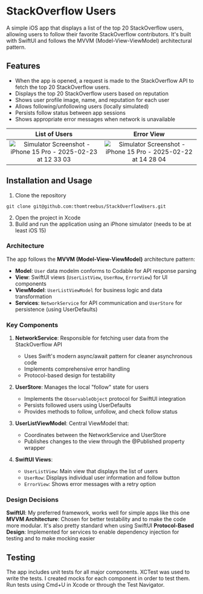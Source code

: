 # StackOverflow Users
A simple iOS app that displays a list of the top 20 StackOverflow users, allowing users to follow their favorite StackOverflow contributors. It's built with SwiftUI and follows the MVVM (Model-View-ViewModel) architectural pattern.

## Features

- When the app is opened, a request is made to the StackOverflow API to fetch the top 20 StackOverflow users.
- Displays the top 20 StackOverflow users based on reputation
- Shows user profile image, name, and reputation for each user
- Allows following/unfollowing users (locally simulated)
- Persists follow status between app sessions
- Shows appropriate error messages when network is unavailable

List of Users            |  Error View
:-------------------------:|:-------------------------:
![Simulator Screenshot - iPhone 15 Pro - 2025-02-23 at 12 33 03](https://github.com/user-attachments/assets/fa5ac57c-2a7f-4db3-9084-e30c0e72e837) |  ![Simulator Screenshot - iPhone 15 Pro - 2025-02-22 at 14 28 04](https://github.com/user-attachments/assets/5a1bdca3-1d96-4659-a184-21a85e09a827)





## Installation and Usage

1. Clone the repository

```
git clone git@github.com:thomtreebus/StackOverflowUsers.git
```

2. Open the project in Xcode
3. Build and run the application using an iPhone simulator (needs to be at least iOS 15)

### Architecture

The app follows the **MVVM (Model-View-ViewModel)** architecture pattern:

- **Model**: `User` data modelm conforms to Codable for API response parsing
- **View**: SwiftUI views (`UserListView`, `UserRow`, `ErrorView`) for UI components
- **ViewModel**: `UserListViewModel` for business logic and data transformation
- **Services**: `NetworkService` for API communication and `UserStore` for persistence (using UserDefaults)

### Key Components

1. **NetworkService**: Responsible for fetching user data from the StackOverflow API
   - Uses Swift's modern async/await pattern for cleaner asynchronous code
   - Implements comprehensive error handling
   - Protocol-based design for testability

2. **UserStore**: Manages the local "follow" state for users
   - Implements the `ObservableObject` protocol for SwiftUI integration
   - Persists followed users using UserDefaults
   - Provides methods to follow, unfollow, and check follow status

3. **UserListViewModel**: Central ViewModel that:
   - Coordinates between the NetworkService and UserStore
   - Publishes changes to the view through the @Published property wrapper

4. **SwiftUI Views**:
   - `UserListView`: Main view that displays the list of users
   - `UserRow`: Displays individual user information and follow button
   - `ErrorView`: Shows error messages with a retry option

### Design Decisions

**SwiftUI**: My preferred framework, works well for simple apps like this one
**MVVM Architecture**: Chosen for better testability and to make the code more modular. It's also pretty standard when using SwiftUI
**Protocol-Based Design**: Implemented for services to enable dependency injection for testing and to make mocking easier

## Testing

The app includes unit tests for all major components. XCTest was used to write the tests. I created mocks for each component in order to test them. 
Run tests using Cmd+U in Xcode or through the Test Navigator.
